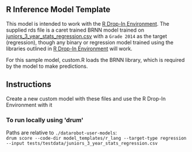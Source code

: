 ## R Inference Model Template

This model is intended to work with the [R Drop-In Environment](../../public_dropin_environments/r_lang/).
The supplied rds file is a caret trained BRNN model trained on [juniors_3_year_stats_regression.csv](../../tests/testdata/juniors_3_year_stats_regression.csv)
with a `Grade 2014` as the target (regression), though any binary or regression model trained using the libraries
outlined in [R Drop-In Environment](../../public_dropin_environments/r_lang/) will work.

For this sample model, custom.R loads the BRNN library, which is required by the model to make predictions.

## Instructions
Create a new custom model with these files and use the R Drop-In Environment with it

### To run locally using 'drum'
Paths are relative to `./datarobot-user-models`:   
`drum score --code-dir model_templates/r_lang --target-type regression --input tests/testdata/juniors_3_year_stats_regression.csv`